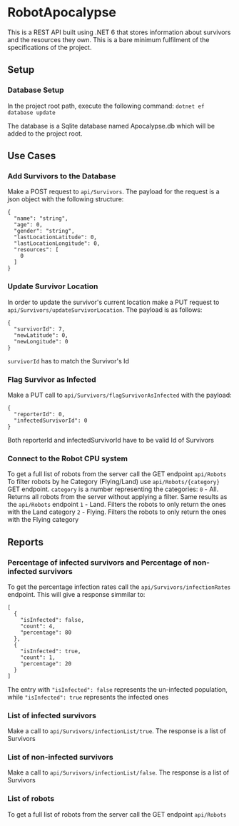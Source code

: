 # RobotApocalypse

This is a REST API built using .NET 6 that stores information about survivors and the resources they own. This is a bare minimum fulfilment of the specifications of the project.

## Setup

### Database Setup
In the project root path, execute the following command:
`dotnet ef database update`

The database is a Sqlite database named Apocalypse.db which will be added to the project root.

## Use Cases

### Add Survivors to the Database

Make a POST request to `api/Survivors`. The payload for the request is a json object with the following structure:
```
{
  "name": "string",
  "age": 0,
  "gender": "string",
  "lastLocationLatitude": 0,
  "lastLocationLongitude": 0,
  "resources": [
    0
  ]
}
```

### Update Survivor Location

In order to update the survivor's current location make a PUT request to `api/Survivors/updateSurvivorLocation`. The payload is as follows:
```
{
  "survivorId": 7,
  "newLatitude": 0,
  "newLongitude": 0
}
```
`survivorId` has to match the Survivor's Id

### Flag Survivor as Infected

Make a PUT call to `api/Survivors/flagSurvivorAsInfected` with the payload:
```
{
  "reporterId": 0,
  "infectedSurvivorId": 0
}
```
Both reporterId and infectedSurvivorId have to be valid Id of Survivors

### Connect to the Robot CPU system

To get a full list of robots from the server call the GET endpoint `api/Robots`
To filter robots by he Category (Flying/Land) use `api/Robots/{category}` GET endpoint.
`category` is a number representing the categories:
``0`` - All. Returns all robots from the server without applying a filter. Same results as the `api/Robots` endpoint
``1`` - Land. Filters the robots to only return the ones with the Land category
``2`` - Flying. Filters the robots to only return the ones with the Flying category

## Reports

### Percentage of infected survivors and Percentage of non-infected survivors

To get the percentage infection rates call the `api/Survivors/infectionRates` endpoint. This will give a response simmilar to:
```
[
  {
    "isInfected": false,
    "count": 4,
    "percentage": 80
  },
  {
    "isInfected": true,
    "count": 1,
    "percentage": 20
  }
]
```
The entry with `"isInfected": false` represents the un-infected population, while `"isInfected": true` represents the infected ones

### List of infected survivors

Make a call to `api/Survivors/infectionList/true`. The response is a list of Survivors

### List of non-infected survivors

Make a call to `api/Survivors/infectionList/false`. The response is a list of Survivors

### List of robots

To get a full list of robots from the server call the GET endpoint `api/Robots`
